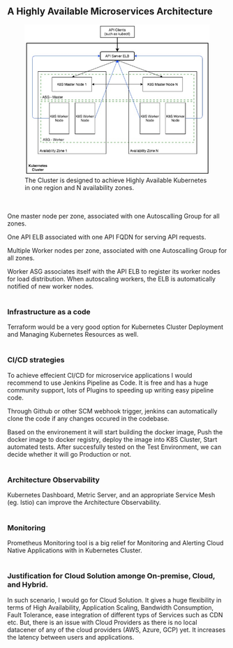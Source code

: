 ## A Highly Available Microservices Architecture

<figure>
<img src="diagrams/HighlyAvailable-K8S-Cluster.jpeg" width="600">
    <figcaption>The Cluster is designed to achieve Highly Available Kubernetes in one region and N availability zones. </figcaption>
</figure>

<br/> <br/>
One master node per zone, associated with one Autoscalling Group for all zones.

One API ELB associated with one API FQDN for serving API requests.

Multiple Worker nodes per zone, associated with one Autoscalling Group for all zones.

Worker ASG associates itself with the API ELB to register its worker nodes for load distribution. When autoscaling workers, the ELB is automatically notified of new worker nodes.
<br/> <br/>
### Infrastructure as a code
Terraform would be a very good option for Kubernetes Cluster Deployment and Managing Kubernetes Resources as well.
<br/> <br/>

### CI/CD strategies
To achieve effecient CI/CD for microservice applications I would recommend to use Jenkins Pipeline as Code. It is free and has a huge community support, lots of Plugins to speeding up writing easy pipeline code.

Through Github or other SCM webhook trigger, jenkins can automatically clone the code if any changes occured in the codebase.

Based on the environement it will start building the docker image, Push the docker image to docker registry, deploy the image into K8S Cluster, Start automated tests. After succesfully tested on the Test Environment, we can decide whether it will go Production or not.
<br/> <br/>


### Architecture Observability
Kubernetes Dashboard, Metric Server, and an appropriate Service Mesh (eg. Istio) can improve the Architecture Observability.
<br/> <br/>
### Monitoring
Prometheus Monitoring tool is a big relief for Monitoring and Alerting Cloud Native Applications with in Kubernetes Cluster.
<br/> <br/>
### Justification for Cloud Solution amonge On-premise, Cloud, and Hybrid.
In such scenario, I would go for Cloud Solution. It gives a huge flexibility in terms of High Availability, Application Scaling, Bandwidth Consumption, Fault Tolerance, ease integration of different typs of Services such as CDN etc. But, there is an issue with Cloud Providers as there is no local datacener of any of the cloud providers (AWS, Azure, GCP) yet. It increases the latency between users and applications.


